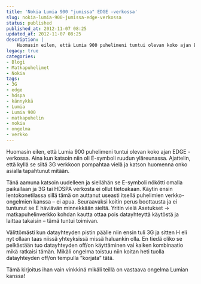 ```yaml
---
title: 'Nokia Lumia 900 "jumissa" EDGE -verkossa'
slug: nokia-lumia-900-jumissa-edge-verkossa
status: published
published_at: 2012-11-07 08:25
updated_at: 2012-11-07 08:25
description: |
    Huomasin eilen, että Lumia 900 puhelimeni tuntui olevan koko ajan EDGE -verkossa. Aina kun katsoin niin oli E-symboli ruudun yläreunassa. Ajattelin, että kyllä se siitä 3G verkkoon pompahtaa vielä ja katson huomenna onko asialla tapahtunut mitään. Tänä aamuna katsoin uudelleen ja siellähän se E-symboli nökötti omalla paikallaan ja 3G tai HDSPA verkosta ei ollut tietoakaan.… Jatka lukemista Nokia Lumia 900 ”jumissa” EDGE -verkossa
legacy: true
categories:
- Blogi
- Matkapuhelimet
- Nokia
tags:
- 3G
- edge
- hdspa
- kännykkä
- Lumia
- Lumia 900
- matkapuhelin
- nokia
- ongelma
- verkko
---
```


<p>Huomasin eilen, että Lumia 900 puhelimeni tuntui olevan koko ajan EDGE -verkossa. Aina kun katsoin niin oli E-symboli ruudun yläreunassa. Ajattelin, että kyllä se siitä 3G verkkoon pompahtaa vielä ja katson huomenna onko asialla tapahtunut mitään.</p>
<p>Tänä aamuna katsoin uudelleen ja siellähän se E-symboli nökötti omalla paikallaan ja 3G tai HDSPA verkosta ei ollut tietoakaan. Käytin ensin lentokonetilassa sillä tämä on auttanut useasti itsellä puhelimien verkko-ongelmien kanssa &#8211; ei apua. Seuraavaksi koitin perus boottausta ja ei tuntunut se E häviävän minnekkään sieltä. Yritin vielä Asetukset -&gt; matkapuhelinverkko kohdan kautta ottaa pois datayhteyttä käytöstä ja laittaa takaisin &#8211; tämä tuntui toimivan.</p>
<p>Välittömästi kun datayhteyden pistin päälle niin ensin tuli 3G ja sitten H eli nyt ollaan taas niissä yhteyksissä missä haluankin olla. En tiedä oliko se pelkästään tuo datayhteyden off/on käyttäminen vai kaiken kombinaatio mikä ratkaisi tämän. Mikäli ongelma toistuu niin koitan heti tuolla datayhteyden off/on tempulla &#8221;korjata&#8221; tätä.</p>
<p>Tämä kirjoitus ihan vain vinkkinä mikäli teillä on vastaava ongelma Lumian kanssa!</p>